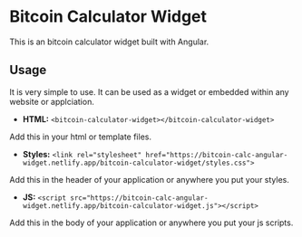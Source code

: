 # Bitcoin Calculator Widget

This is an bitcoin calculator widget built with Angular.

## Usage

It is very simple to use. It can be used as a widget or embedded within any website or applciation.

* **HTML:** `<bitcoin-calculator-widget></bitcoin-calculator-widget>`

Add this in your html or template files.
  
* **Styles:** `<link rel="stylesheet" href="https://bitcoin-calc-angular-widget.netlify.app/bitcoin-calculator-widget/styles.css">`

Add this in the header of your application or anywhere you put your styles.

* **JS:** `<script src="https://bitcoin-calc-angular-widget.netlify.app/bitcoin-calculator-widget.js"></script>`

Add this in the body of your application or anywhere you put your js scripts.
